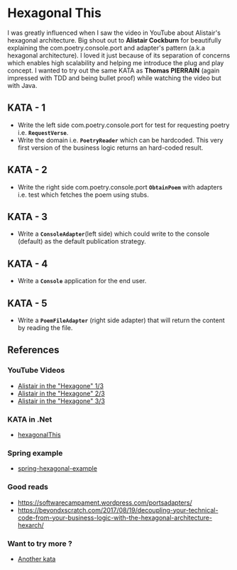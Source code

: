 # Hexagonal This

I was greatly influenced when I saw the video in YouTube about Alistair's hexagonal architecture. Big shout out to **Alistair Cockburn** for beautifully explaining the com.poetry.console.port and adapter's pattern (a.k.a hexagonal architecture). I loved it just because of its separation of concerns which enables high scalability and helping me introduce the plug and play concept. I wanted to try out the same KATA as **Thomas PIERRAIN** (again impressed with TDD and being bullet proof) while watching the video but with Java. 


## KATA - 1

- Write the left side com.poetry.console.port for test for requesting poetry i.e. **`RequestVerse`**.
- Write the domain i.e. **`PoetryReader`** which can be hardcoded. This very first version of the business logic returns an hard-coded result.

## KATA - 2

- Write the right side com.poetry.console.port **`ObtainPoem`** with adapters i.e. test which fetches the poem using stubs.

## KATA - 3

- Write a **`ConsoleAdapter`**(left side) which could write to the console (default) as the default publication strategy.

## KATA - 4

- Write a **`Console`** application for the end user.

## KATA - 5

- Write a **`PoemFileAdapter`** (right side adapter) that will return the content by reading the file.

## References

### YouTube Videos

- [Alistair in the "Hexagone" 1/3](https://www.youtube.com/watch?v=th4AgBcrEHA)
- [Alistair in the "Hexagone" 2/3](https://www.youtube.com/watch?v=iALcE8BPs94)
- [Alistair in the "Hexagone" 3/3](https://www.youtube.com/watch?v=DAe0Bmcyt-4)

### KATA in .Net

- [hexagonalThis](https://github.com/tpierrain/hexagonalThis)

### Spring example

- [spring-hexagonal-example](https://github.com/gshaw-pivotal/spring-hexagonal-example)

### Good reads

- https://softwarecampament.wordpress.com/portsadapters/
- https://beyondxscratch.com/2017/08/19/decoupling-your-technical-code-from-your-business-logic-with-the-hexagonal-architecture-hexarch/

### Want to try more ?

- [Another kata](http://matteo.vaccari.name/blog/archives/154)
